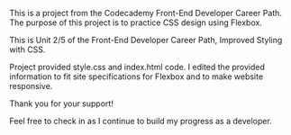This is a project from the Codecademy Front-End Developer Career Path. The purpose of this project is to practice CSS design using Flexbox.

This is Unit 2/5 of the Front-End Developer Career Path, Improved Styling with CSS.

Project provided style.css and index.html code. I edited the provided information to fit site specifications for Flexbox and to make website responsive.

Thank you for your support! 

Feel free to check in as I continue to build my progress as a developer.
